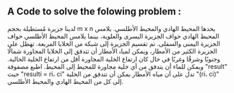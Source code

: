 ## A Code to solve the folowing problem : 
لدينا جزيرة مُستطيلة بحجم m x n يحدها المحيط الهادي والمحيط الأطلسي. يلامس المحيط الهادي حواف الجزيرة اليسرى والعلوية، بينما يلامس المحيط الأطلسي حواف الجزيرة اليمنى والسفلى.
تم تقسيم الجزيرة إلی شبكة من الخلایا المربعة. تهطل علی الجزیرة الکثیر من الأمطار، ویمکن لمیاہ الأمطار
أن تتدفق إلى الخلايا المجاورة شمالًا وجنوبًا وشرقًا وغربًا في حال كان ارتفاع الخلية المجاورة أقل من ارتفاع الخلية الحالية. ويمكن للماء أن يتدفق من أي خلية مجاورة للمحيط إلى المحيط.
اطبع مصفوفة "result" حيث "resulti = ri، ci" تدل على أن مياه الأمطار يمكن أن تتدفق من الخلية "(ri، ci)" إلى كل من المحيط الهادي والمحيط الأطلسي.
